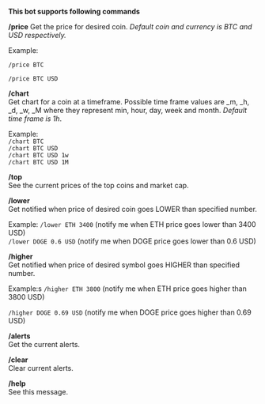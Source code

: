 **This bot supports following commands**

**/price** 
Get the price for desired coin. *Default coin and currency is BTC and USD respectively.*

Example:  

`/price BTC` 

`/price BTC USD` 



**/chart**  
Get chart for a coin at a timeframe. Possible time frame values are _m, _h, _d, _w, _M where they represent min, hour, day, week and month. *Default time frame is 1h*.

Example:  
`/chart BTC`  
`/chart BTC USD`  
`/chart BTC USD 1w`  
`/chart BTC USD 1M`

**/top**  
See the current prices of the top coins and market cap.

**/lower**  
Get notified when price of desired coin goes LOWER than specified number.

Example:
`/lower ETH 3400` (notify me when ETH price goes lower than 3400 USD)  
`/lower DOGE 0.6 USD`   (notify me when DOGE price goes lower than 0.6 USD)  

**/higher**  
Get notified when price of desired symbol goes HIGHER than specified number.

Example:s
`/higher ETH 3800` (notify me when ETH price goes higher than 3800 USD)  

`/higher DOGE 0.69 USD`   (notify me when DOGE price goes higher than 0.69 USD)  

**/alerts**  
Get the current alerts.

**/clear**  
Clear current alerts.

**/help**  
See this message.
